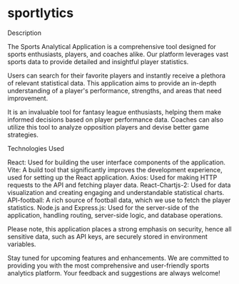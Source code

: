 # sportlytics


Description

The Sports Analytical Application is a comprehensive tool designed for sports enthusiasts, players, and coaches alike. Our platform leverages vast sports data to provide detailed and insightful player statistics.

Users can search for their favorite players and instantly receive a plethora of relevant statistical data. This application aims to provide an in-depth understanding of a player's performance, strengths, and areas that need improvement.

It is an invaluable tool for fantasy league enthusiasts, helping them make informed decisions based on player performance data. Coaches can also utilize this tool to analyze opposition players and devise better game strategies.

Technologies Used

React: Used for building the user interface components of the application.
Vite: A build tool that significantly improves the development experience, used for setting up the React application.
Axios: Used for making HTTP requests to the API and fetching player data.
React-Chartjs-2: Used for data visualization and creating engaging and understandable statistical charts.
API-football: A rich source of football data, which we use to fetch the player statistics.
Node.js and Express.js: Used for the server-side of the application, handling routing, server-side logic, and database operations.



Please note, this application places a strong emphasis on security, hence all sensitive data, such as API keys, are securely stored in environment variables.

Stay tuned for upcoming features and enhancements. We are committed to providing you with the most comprehensive and user-friendly sports analytics platform. Your feedback and suggestions are always welcome!




